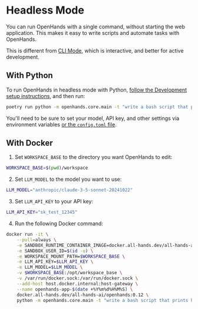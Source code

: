 # Headless Mode

You can run OpenHands with a single command, without starting the web application.
This makes it easy to write scripts and automate tasks with OpenHands.

This is different from [CLI Mode](cli-mode), which is interactive, and better for active development.

## With Python

To run OpenHands in headless mode with Python,
[follow the Development setup instructions](https://github.com/All-Hands-AI/OpenHands/blob/main/Development.md),
and then run:

```bash
poetry run python -m openhands.core.main -t "write a bash script that prints hi"
```

You'll need to be sure to set your model, API key, and other settings via environment variables
[or the `config.toml` file](https://github.com/All-Hands-AI/OpenHands/blob/main/config.template.toml).

## With Docker

1. Set `WORKSPACE_BASE` to the directory you want OpenHands to edit:

```bash
WORKSPACE_BASE=$(pwd)/workspace
```

2. Set `LLM_MODEL` to the model you want to use:

```bash
LLM_MODEL="anthropic/claude-3-5-sonnet-20241022"

```

3. Set `LLM_API_KEY` to your API key:

```bash
LLM_API_KEY="sk_test_12345"
```

4. Run the following Docker command:

```bash
docker run -it \
    --pull=always \
    -e SANDBOX_RUNTIME_CONTAINER_IMAGE=docker.all-hands.dev/all-hands-ai/runtime:0.12-nikolaik \
    -e SANDBOX_USER_ID=$(id -u) \
    -e WORKSPACE_MOUNT_PATH=$WORKSPACE_BASE \
    -e LLM_API_KEY=$LLM_API_KEY \
    -e LLM_MODEL=$LLM_MODEL \
    -v $WORKSPACE_BASE:/opt/workspace_base \
    -v /var/run/docker.sock:/var/run/docker.sock \
    --add-host host.docker.internal:host-gateway \
    --name openhands-app-$(date +%Y%m%d%H%M%S) \
    docker.all-hands.dev/all-hands-ai/openhands:0.12 \
    python -m openhands.core.main -t "write a bash script that prints hi"
```
